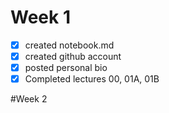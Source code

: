 # Week 1

- [x] created notebook.md
- [x] created github account 
- [x] posted personal bio
- [x] Completed lectures 00, 01A, 01B

#Week 2
